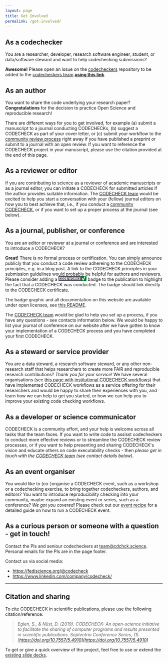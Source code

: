 ```yaml
---
layout: page
title: Get Involved
permalink: /get-involved/
---
```


## As a codechecker

You are a researcher, developer, research software engineer, student, or data/software steward and want to help codechecking submissions?

**Awesome!**
Please open an issue on the [codecheckers](https://github.com/codecheckers/codecheckers) repository to be added to the [codecheckers team](https://github.com/codecheckers/codecheckers) **[using this link](https://github.com/codecheckers/codecheckers/issues/new?assignees=nuest&labels=registration&template=codechecker-registration.md&title=Register+as+codechecker)**.

## As an author

You want to share the code underlying your research paper? **Congratulations** for the decision to practice Open Science and reproducible research!

There are different ways for you to get involved, for example (a) submit a manuscript to a journal conducting CODECHECKs, (b) suggest a CODECHECK as part of your cover letter, or (c) submit your workflow to the [community review process](/guide/community-workflow) right away if you have published a preprint or submit to a journal with an open review.
If you want to reference the CODECHECK project in your manuscript, please use the citation provided at the end of this page.

## As a reviewer or editor

If you are contributing to science as a reviewer of academic manuscripts or as a journal editor, you can initiate a CODECHECK for submitted articles if the author provides suitable information.
The [CODECHECK team](/partners) would be excited to help you start a conversation with your (fellow) journal editors on how you to best achieve that, i.e., if you conduct a [community CODECHECK](/guide/community-workflow), or if you want to set up a proper process at the journal (see below).

## As a journal, publisher, or conference

You are an editor or reviewer at a journal or conference and are interested to introduce a CODECHECK?

**Great!**
There is no formal process or certification.
You can simply announce publicly that you conduct a code review adhereing to the CODECHECK principles, e.g. in a blog post.
A link to the CODECHECK principles in your submission guidelines would probably be helpful for authors and reviewers.
Please consider adding a <img src="/img/codeworks-badge.svg" alt="CODECHECK badge" height="16" style="margin-top: -4px;" /> badge to the publication to highlight the fact that a CODECHECK was conducted.
The badge should link directly to the CODECHECK certificate.

The badge graphic and all documentation on this website are available under open licenses, see [this README](https://github.com/codecheckers/website/blob/master/README.md).

The [CODECHECK team](/partners) would be glad to help you set up a process, if you have any questions - see contacts information below.
We would be happy to list your journal of conference on our website after we have gotten to know your implementation of a CODECHECK process and you have completed your first CODECHECK.

## As a steward or service provider

You are a data steward, a research software steward, or any other non-research staff that helps researchers to create more FAIR and reproducible research contributions?
_Thank you for your service!_
We have several organisations (see [this page with institutional CODECHECK workflows](/institutions/)) that have implemented CODECHECK workflows as a service offering for their researchers and would be happy to share their experiences with you, and learn how we can help to get you started, or how we can help you to improve your existing code checking workflows.

## As a developer or science communicator

CODECHECK is a community effort, and your help is welcome across all tasks that the team faces.
If you want to write code to assisst codecheckers to conduct more effective reviews or to streamline the CODECHECK review processes, or if you want to help presenting and sharing CODECHECK's vision and educate others on code executability checks - then _please get in touch with the [CODECHECK team](/partners/) (see contact details below)_.

## As an event organiser

You would like to (co-)organise a CODECHECK event, such as a workshop or a codechecking exercise, to bring together codecheckers, authors, and editors?
You want to introduce reproducibility checking into your community, maybe expand an existing event or series, such as a conference?
_We got you covered!_
Please check out our [event recipe](/guide/event-recipe) for a detailed guide on how to run a CODECHECK event.

## As a curious person or someone with a question - get in touch!

Contact the PIs and seniour codecheckers at [team@cdchck.science](mailto:team@cdchck.science).
Personal emails for the PIs are in the page footer.

Contact us via social media:

- <https://fediscience.org/@codecheck>
- <https://www.linkedin.com/company/codecheck/>

------

## Citation and sharing

To cite CODECHECK in scientific publications, please use the following citation/reference:

> _Eglen, S., & Nüst, D. (2019). CODECHECK: An open-science initiative to facilitate the sharing of computer programs and results presented in scientific publications. Septentrio Conference Series, (1). [https://doi.org/10.7557/5.4910](https://doi.org/10.7557/5.4910)_

To get or give a quick overview of the project, feel free to use or extend the [existing slide decks](https://github.com/codecheckers/slides).
